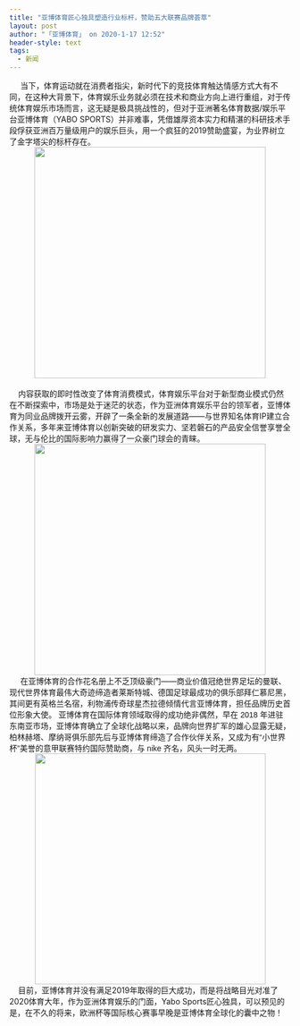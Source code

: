 ```yaml
---
title: "亚博体育匠心独具塑造行业标杆，赞助五大联赛品牌荟萃"
layout: post
author: "「亚博体育」 on 2020-1-17 12:52"
header-style: text
tags:
  - 新闻
---
```


<head></head>
<body>
 <div align="left"> 
  <font face="&amp;quot">&nbsp; &nbsp;&nbsp;&nbsp;当下，体育运动就在消费者指尖，新时代下的竞技体育触达情感方式大有不同，在这种大背景下，体育娱乐业务就必须在技术和商业方向上进行重组，对于传统体育娱乐市场而言，这无疑是极具挑战性的，但对于亚洲著名体育数据/娱乐平台亚博体育（YABO SPORTS）并非难事，凭借雄厚资本实力和精湛的科研技术手段俘获亚洲百万量级用户的娱乐巨头，用一个疯狂的2019赞助盛宴，为业界树立了金字塔尖的标杆存在。</font> 
 </div> 
 <div align="center"> 
  <ignore_js_op> 
   <img aid="1327685" src="https://bbs.boniu123.cc/data/attachment/forum/202001/16/160138vwsx0txgd0a399hg.png" zoomfile="data/attachment/forum/202001/16/160138vwsx0txgd0a399hg.png" file="data/attachment/forum/202001/16/160138vwsx0txgd0a399hg.png" width="414" inpost="1"> 
   <div class="tip tip_4 aimg_tip" id="aimg_1327685_menu" style="position: absolute; display: none" disautofocus="true"> 
    <div class="xs0"> 
     <p><strong>1.png</strong> <em class="xg1">(202.87 KB, 下载次数: 0)</em></p> 
     <p> <a href="forum.php?mod=attachment&amp;aid=MTMyNzY4NXwwNmJiNmRhMXwxNTc5MjgyNjE5fDB8NTUyNTI5&amp;nothumb=yes" target="_blank">下载附件</a> &nbsp;<a href="javascript:;" onclick="showWindow(this.id, this.getAttribute('url'), 'get', 0);" id="savephoto_1327685" url="home.php?mod=spacecp&amp;ac=album&amp;op=saveforumphoto&amp;aid=1327685&amp;handlekey=savephoto_1327685">保存到相册</a> </p> 
     <p class="xg1 y"><span title="2020-1-16 16:01">前天&nbsp;16:01</span> 上传</p> 
    </div> 
    <div class="tip_horn"></div> 
   </div> 
  </ignore_js_op> 
 </div> 
 <div align="left"> 
  <font face="&amp;quot">&nbsp; &nbsp;&nbsp; &nbsp;&nbsp; &nbsp;&nbsp; &nbsp;&nbsp; &nbsp;&nbsp; &nbsp;&nbsp; &nbsp;&nbsp; &nbsp;&nbsp; &nbsp;&nbsp; &nbsp;</font> 
 </div> 
 <div align="left"> 
  <font face="&amp;quot">&nbsp; &nbsp; 内容获取的即时性改变了体育消费模式，体育娱乐平台对于新型商业模式仍然在不断探索中，市场是处于迷茫的状态，作为亚洲体育娱乐平台的领军者，亚博体育为同业品牌拨开云雾，开辟了一条全新的发展道路——与世界知名体育IP建立合作关系，多年来亚博体育以创新突破的研发实力、坚若磐石的产品安全信誉享誉全球，无与伦比的国际影响力赢得了一众豪门球会的青睐。</font> 
 </div> 
 <div align="center"> 
  <ignore_js_op> 
   <img aid="1327686" src="https://bbs.boniu123.cc/data/attachment/forum/202001/16/160151b4uzj4ozmpxm48jc.png" zoomfile="data/attachment/forum/202001/16/160151b4uzj4ozmpxm48jc.png" file="data/attachment/forum/202001/16/160151b4uzj4ozmpxm48jc.png" width="414" inpost="1"> 
   <div class="tip tip_4 aimg_tip" id="aimg_1327686_menu" style="position: absolute; display: none" disautofocus="true"> 
    <div class="xs0"> 
     <p><strong>2.png</strong> <em class="xg1">(208.3 KB, 下载次数: 0)</em></p> 
     <p> <a href="forum.php?mod=attachment&amp;aid=MTMyNzY4Nnw4NDBlYTFkMXwxNTc5MjgyNjE5fDB8NTUyNTI5&amp;nothumb=yes" target="_blank">下载附件</a> &nbsp;<a href="javascript:;" onclick="showWindow(this.id, this.getAttribute('url'), 'get', 0);" id="savephoto_1327686" url="home.php?mod=spacecp&amp;ac=album&amp;op=saveforumphoto&amp;aid=1327686&amp;handlekey=savephoto_1327686">保存到相册</a> </p> 
     <p class="xg1 y"><span title="2020-1-16 16:01">前天&nbsp;16:01</span> 上传</p> 
    </div> 
    <div class="tip_horn"></div> 
   </div> 
  </ignore_js_op> 
 </div> 
 <div align="left"> 
  <font face="&amp;quot"> </font> 
 </div> 
 <div align="left"> 
  <font face="&amp;quot">&nbsp; &nbsp;&nbsp;&nbsp;在亚博体育的合作花名册上不乏顶级豪门——商业价值冠绝世界足坛的曼联、现代世界体育最伟大奇迹缔造者莱斯特城、德国足球最成功的俱乐部拜仁慕尼黑，其间更有英格兰名宿，利物浦传奇球星杰拉德倾情代言亚博体育，担任品牌历史首位形象大使。</font> 
  <font face="微软雅黑, sans-serif">亚博体育在国际体育领域取得的成功绝非偶然，早在</font> 
  <font face="微软雅黑, sans-serif">2018</font> 
  <font face="微软雅黑, sans-serif">年进驻东南亚市场，亚博体育确立了全球化战略以来，品牌向世界扩军的雄心显露无疑，柏林赫塔、摩纳哥俱乐部先后与亚博体育缔造了合作伙伴关系，又成为有“小世界杯”美誉的意甲联赛特约国际赞助商，与</font> 
  <font face="微软雅黑, sans-serif">nike</font> 
  <font face="微软雅黑, sans-serif">齐名，风头一时无两。</font> 
 </div> 
 <div align="center"> 
  <ignore_js_op> 
   <img aid="1327687" src="https://bbs.boniu123.cc/data/attachment/forum/202001/16/160206vs2x22dozdso1qo9.png" zoomfile="data/attachment/forum/202001/16/160206vs2x22dozdso1qo9.png" file="data/attachment/forum/202001/16/160206vs2x22dozdso1qo9.png" width="413" inpost="1"> 
   <div class="tip tip_4 aimg_tip" id="aimg_1327687_menu" style="position: absolute; display: none" disautofocus="true"> 
    <div class="xs0"> 
     <p><strong>3.png</strong> <em class="xg1">(161.39 KB, 下载次数: 0)</em></p> 
     <p> <a href="forum.php?mod=attachment&amp;aid=MTMyNzY4N3w5ZjU4ZTBjNHwxNTc5MjgyNjE5fDB8NTUyNTI5&amp;nothumb=yes" target="_blank">下载附件</a> &nbsp;<a href="javascript:;" onclick="showWindow(this.id, this.getAttribute('url'), 'get', 0);" id="savephoto_1327687" url="home.php?mod=spacecp&amp;ac=album&amp;op=saveforumphoto&amp;aid=1327687&amp;handlekey=savephoto_1327687">保存到相册</a> </p> 
     <p class="xg1 y"><span title="2020-1-16 16:02">前天&nbsp;16:02</span> 上传</p> 
    </div> 
    <div class="tip_horn"></div> 
   </div> 
  </ignore_js_op> 
 </div> 
 <div align="left"> 
  <font face="&amp;quot">&nbsp; &nbsp; 目前，亚博体育并没有满足2019年取得的巨大成功，而是将战略目光对准了2020体育大年，作为亚洲体育娱乐的门面，Yabo Sports匠心独具，可以预见的是，在不久的将来，欧洲杯等国际核心赛事早晚是亚博体育全球化的囊中之物！</font> 
 </div>
 <br>
</body>


